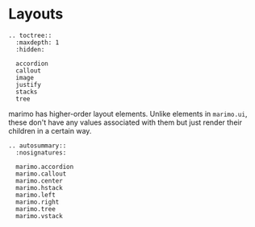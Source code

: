 # Layouts

```{eval-rst}
.. toctree::
  :maxdepth: 1
  :hidden:

  accordion
  callout
  image
  justify
  stacks
  tree
```

marimo has higher-order layout elements. Unlike elements in `marimo.ui`, these
don't have any values associated with them but just render their children in a
certain way.

```{eval-rst}
.. autosummary::
  :nosignatures:

  marimo.accordion
  marimo.callout
  marimo.center
  marimo.hstack
  marimo.left
  marimo.right
  marimo.tree
  marimo.vstack
```
